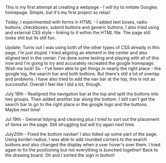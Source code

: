 This is my first attempt at creating a webpage - I will try to imitate Googles homepage. Simple, but it's my first project so relax!

Today; I experimented with forms in HTML - I added text boxes, radio buttons, checkboxes, submit buttons and generic buttons.
I also tried using and external CSS style - linking to it within the HTML file. The page still looks shit but its still fun.

Update; Turns out I was using both of the other types of CSS already in this page, I'm just stupid.
I tried aligning an element in the center and also aligned text in the center. I've done some testing and playing with all of this now and I'm going to try and accurately recreated the google homepage. Wish me luck!
So - I've been able to get things in nearly the right place - the google log, the search bar and both buttons. But there's still a lot of overlap and problems. I have also tried to add the nav bar at the top, this is not as successful. Overall I feel like I did a lot, though.

July 18th - Realigned the navigation bar at the top and split the buttons into two groups. Then added another bar along the bottom. I still can't get the search bar to go to the right place or the google logo and the buttons. Maybe next time!

Jul 19th - General tidying and cleaning plus I tried to sort out the placement of items on the page. Still struggling but will try again next time.

July20th - Fixed the bottom navbar! I also tidied up some part of the page. Using border-radius, I was able to add rounded corners to the search buttons and also changed the display when a user hover's over them. I tried again to fix the positioning but not everything is bunched together! Back to the drawing board. Oh and I sorted the sign in button!